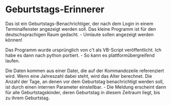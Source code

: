<h1>Geburtstags-Erinnerer</h1>
Das ist ein Geburtstags-Benachrichtiger, der nach dem Login in einem Terminalfenster angezeigt werden soll.
Das kleine Programm ist für den deutschsprachigen Raum gedacht. - Umlaute sollen angezeigt werden können!

Das Programm wurde ursprünglich von c't als VB-Script veröffentlicht.
Ich habe es dann nach python portiert. -
So kann es plattformübergreifend laufen.

Die Daten kommen aus einer Datei, die auf der Kommandozeile referenziert wird.
Wenn eine Jahreszahl dabei steht, wird das Alter berechnet.
Die Anzahl der Tage, an denen vor dem Geburtstag benachrichtigt werden soll,
ist durch einen internen Parameter einstellbar. - Die Meldung erscheint dann für alle Geburtstagskinder,
deren Geburtstag in diesem Zeitraum liegt, bis zu ihrem Geburtstag.
